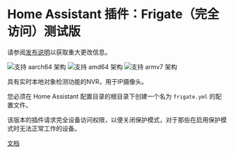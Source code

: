 # Home Assistant 插件：Frigate（完全访问）测试版

请参阅[发布说明](https://github.com/blakeblackshear/frigate/releases)以获取重大更改信息。

![支持 aarch64 架构][aarch64-shield] ![支持 amd64 架构][amd64-shield] ![支持 armv7 架构][armv7-shield]

具有实时本地对象检测功能的NVR，用于IP摄像头。

您必须在 Home Assistant 配置目录的根目录下创建一个名为 `frigate.yml` 的配置文件。

该版本的插件请求完全设备访问权限，以便关闭保护模式，对于那些在启用保护模式时无法正常工作的设备。

[文档](https://docs.frigate.video)

[aarch64-shield]: https://img.shields.io/badge/aarch64-yes-green.svg
[amd64-shield]: https://img.shields.io/badge/amd64-yes-green.svg
[armv7-shield]: https://img.shields.io/badge/armv7-yes-green.svg